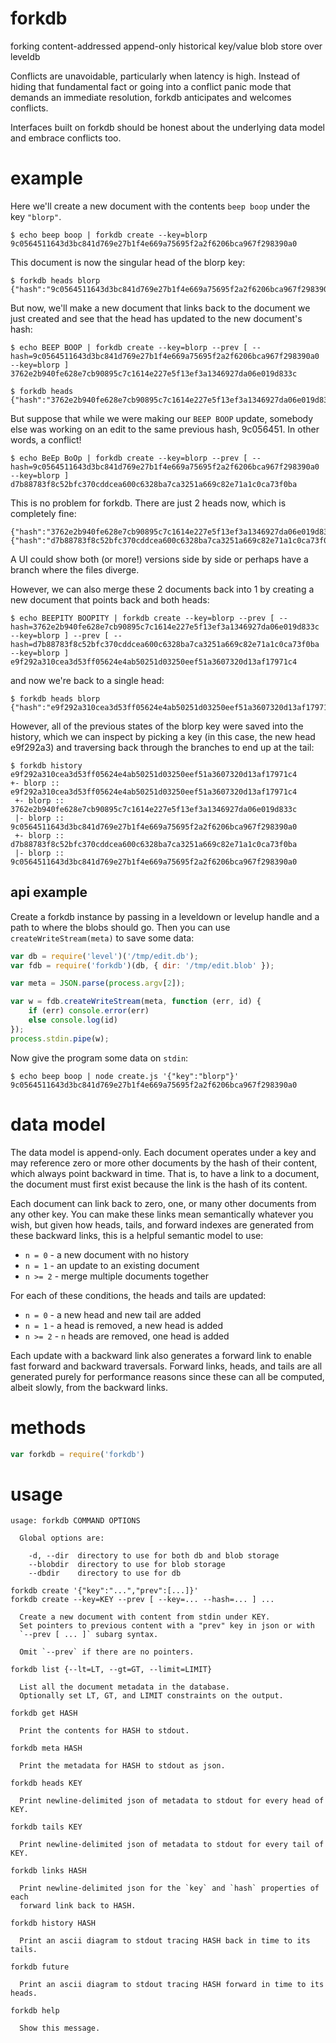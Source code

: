 # forkdb

forking content-addressed append-only historical key/value blob store over
leveldb

Conflicts are unavoidable, particularly when latency is high. Instead of hiding
that fundamental fact or going into a conflict panic mode that demands an
immediate resolution, forkdb anticipates and welcomes conflicts.

Interfaces built on forkdb should be honest about the underlying data model and
embrace conflicts too.

# example

Here we'll create a new document with the contents `beep boop` under the key
`"blorp"`.

```
$ echo beep boop | forkdb create --key=blorp
9c0564511643d3bc841d769e27b1f4e669a75695f2a2f6206bca967f298390a0
```

This document is now the singular head of the blorp key:

```
$ forkdb heads blorp
{"hash":"9c0564511643d3bc841d769e27b1f4e669a75695f2a2f6206bca967f298390a0","key":"blorp"}
```

But now, we'll make a new document that links back to the document we just
created and see that the head has updated to the new document's hash:

```
$ echo BEEP BOOP | forkdb create --key=blorp --prev [ --hash=9c0564511643d3bc841d769e27b1f4e669a75695f2a2f6206bca967f298390a0 --key=blorp ]
3762e2b940fe628e7cb90895c7c1614e227e5f13ef3a1346927da06e019d833c
```

```
$ forkdb heads
{"hash":"3762e2b940fe628e7cb90895c7c1614e227e5f13ef3a1346927da06e019d833c","key":"blorp"}
```

But suppose that while we were making our `BEEP BOOP` update, somebody else was
working on an edit to the same previous hash, 9c056451. In other words, a
conflict!

```
$ echo BeEp BoOp | forkdb create --key=blorp --prev [ --hash=9c0564511643d3bc841d769e27b1f4e669a75695f2a2f6206bca967f298390a0 --key=blorp ]
d7b88783f8c52bfc370cddcea600c6328ba7ca3251a669c82e71a1c0ca73f0ba
```

This is no problem for forkdb. There are just 2 heads now, which is completely
fine:

```
{"hash":"3762e2b940fe628e7cb90895c7c1614e227e5f13ef3a1346927da06e019d833c","key":"blorp"}
{"hash":"d7b88783f8c52bfc370cddcea600c6328ba7ca3251a669c82e71a1c0ca73f0ba","key":"blorp"}
```

A UI could show both (or more!) versions side by side or perhaps have a
branch where the files diverge.

However, we can also merge these 2 documents back into 1 by creating a new
document that points back and both heads:

```
$ echo BEEPITY BOOPITY | forkdb create --key=blorp --prev [ --hash=3762e2b940fe628e7cb90895c7c1614e227e5f13ef3a1346927da06e019d833c --key=blorp ] --prev [ --hash=d7b88783f8c52bfc370cddcea600c6328ba7ca3251a669c82e71a1c0ca73f0ba --key=blorp ]
e9f292a310cea3d53ff05624e4ab50251d03250eef51a3607320d13af17971c4
```

and now we're back to a single head:

```
$ forkdb heads blorp
{"hash":"e9f292a310cea3d53ff05624e4ab50251d03250eef51a3607320d13af17971c4","key":"blorp"}
```

However, all of the previous states of the blorp key were saved into the
history, which we can inspect by picking a key (in this case, the new head
e9f292a3) and traversing back through the branches to end up at the tail:

```
$ forkdb history e9f292a310cea3d53ff05624e4ab50251d03250eef51a3607320d13af17971c4
+- blorp :: e9f292a310cea3d53ff05624e4ab50251d03250eef51a3607320d13af17971c4
 +- blorp :: 3762e2b940fe628e7cb90895c7c1614e227e5f13ef3a1346927da06e019d833c
 |- blorp :: 9c0564511643d3bc841d769e27b1f4e669a75695f2a2f6206bca967f298390a0
 +- blorp :: d7b88783f8c52bfc370cddcea600c6328ba7ca3251a669c82e71a1c0ca73f0ba
 |- blorp :: 9c0564511643d3bc841d769e27b1f4e669a75695f2a2f6206bca967f298390a0
```

## api example

Create a forkdb instance by passing in a leveldown or levelup handle and a path
to where the blobs should go. Then you can use `createWriteStream(meta)` to
save some data:

``` js
var db = require('level')('/tmp/edit.db');
var fdb = require('forkdb')(db, { dir: '/tmp/edit.blob' });

var meta = JSON.parse(process.argv[2]);

var w = fdb.createWriteStream(meta, function (err, id) {
    if (err) console.error(err)
    else console.log(id)
});
process.stdin.pipe(w);
```

Now give the program some data on `stdin`:

```
$ echo beep boop | node create.js '{"key":"blorp"}'
9c0564511643d3bc841d769e27b1f4e669a75695f2a2f6206bca967f298390a0
```

# data model

The data model is append-only. Each document operates under a key and may
reference zero or more other documents by the hash of their content, which
always point backward in time. That is, to have a link to a document, the
document must first exist because the link is the hash of its content.

Each document can link back to zero, one, or many other documents from any other
key. You can make these links mean semantically whatever you wish, but given how
heads, tails, and forward indexes are generated from these backward links, this
is a helpful semantic model to use:

* `n = 0` - a new document with no history
* `n = 1` - an update to an existing document
* `n >= 2` - merge multiple documents together

For each of these conditions, the heads and tails are updated:

* `n = 0` - a new head and new tail are added
* `n = 1` - a head is removed, a new head is added
* `n >= 2` - `n` heads are removed, one head is added

Each update with a backward link also generates a forward link to enable fast
forward and backward traversals. Forward links, heads, and tails are all
generated purely for performance reasons since these can all be computed, albeit
slowly, from the backward links.

# methods

``` js
var forkdb = require('forkdb')
```

# usage

```
usage: forkdb COMMAND OPTIONS

  Global options are:

    -d, --dir  directory to use for both db and blob storage
    --blobdir  directory to use for blob storage
    --dbdir    directory to use for db

forkdb create '{"key":"...","prev":[...]}'
forkdb create --key=KEY --prev [ --key=... --hash=... ] ...

  Create a new document with content from stdin under KEY.
  Set pointers to previous content with a "prev" key in json or with
  `--prev [ ... ]` subarg syntax.
  
  Omit `--prev` if there are no pointers.

forkdb list {--lt=LT, --gt=GT, --limit=LIMIT}

  List all the document metadata in the database.
  Optionally set LT, GT, and LIMIT constraints on the output.

forkdb get HASH

  Print the contents for HASH to stdout.

forkdb meta HASH

  Print the metadata for HASH to stdout as json.

forkdb heads KEY

  Print newline-delimited json of metadata to stdout for every head of KEY.

forkdb tails KEY

  Print newline-delimited json of metadata to stdout for every tail of KEY.

forkdb links HASH

  Print newline-delimited json for the `key` and `hash` properties of each
  forward link back to HASH.

forkdb history HASH

  Print an ascii diagram to stdout tracing HASH back in time to its tails.

forkdb future

  Print an ascii diagram to stdout tracing HASH forward in time to its heads.

forkdb help

  Show this message.

```
